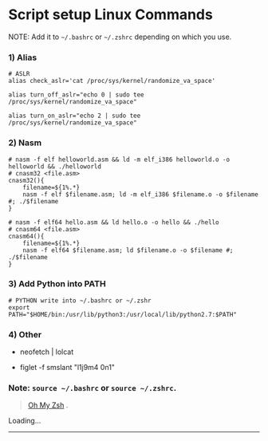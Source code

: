 # Script setup Linux Commands

NOTE: Add it to `~/.bashrc` or `~/.zshrc` depending on which you use.

### 1) Alias

```
# ASLR
alias check_aslr='cat /proc/sys/kernel/randomize_va_space'

alias turn_off_aslr="echo 0 | sudo tee /proc/sys/kernel/randomize_va_space"

alias turn_on_aslr="echo 2 | sudo tee /proc/sys/kernel/randomize_va_space"
```

### 2) Nasm

```
# nasm -f elf helloworld.asm && ld -m elf_i386 helloworld.o -o helloworld && ./helloworld
# cnasm32 <file.asm>
cnasm32(){
    filename=${1%.*}
    nasm -f elf $filename.asm; ld -m elf_i386 $filename.o -o $filename #; ./$filename
}
```

```
# nasm -f elf64 hello.asm && ld hello.o -o hello && ./hello
# cnasm64 <file.asm>
cnasm64(){
    filename=${1%.*}
    nasm -f elf64 $filename.asm; ld $filename.o -o $filename #; ./$filename
}
```

### 3) Add Python into PATH

```
# PYTHON write into ~/.bashrc or ~/.zshr
export PATH="$HOME/bin:/usr/lib/python3:/usr/local/lib/python2.7:$PATH"
```

### 4) Other

- neofetch | lolcat

- figlet -f smslant "l1j9m4 0n1"

### Note: `source ~/.bashrc` or `source ~/.zshrc`.

>[Oh My Zsh](https://www.youtube.com/watch?v=Mhdl-qppnlY&list=PL2YJKKcudhJ0ar-IYMehPGRwbcUz8NZJj&index=17&t=1112s) .

Loading...

-------------------------------------------------------------------------------------------------------
